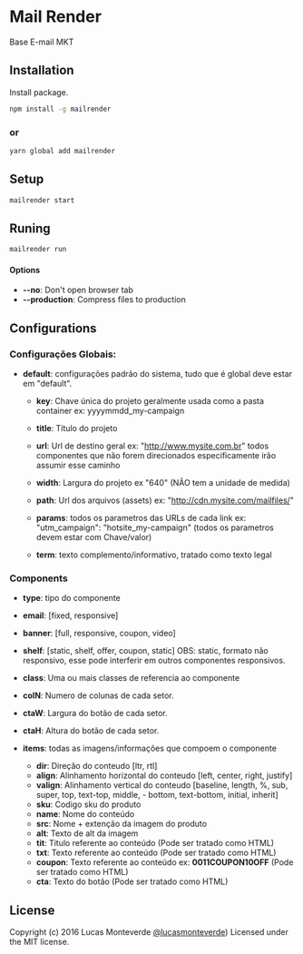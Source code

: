 # Mail Render
Base E-mail MKT

## Installation

Install package.
```sh
npm install -g mailrender
```
###  or
```sh
yarn global add mailrender
```

## Setup
```sh
mailrender start
```

## Runing
```sh
mailrender run
```

#### Options

- **--no**: Don\'t open browser tab
- **--production**: Compress files to production



## Configurations


### Configurações Globais:

- **default**: configurações padrão do sistema, tudo que é global deve estar em "default".

	- **key**: Chave única do projeto geralmente usada como a pasta container ex: yyyymmdd_my-campaign

	- **title**: Título do projeto
	- **url**: Url de destino geral ex: "http://www.mysite.com.br" todos componentes que não forem direcionados especificamente irão assumir esse caminho
	- **width**: Largura do projeto ex "640" (NÂO tem a unidade de medida)
	- **path**: Url dos arquivos (assets) ex: "http://cdn.mysite.com/mailfiles/"
	- **params**: todos os parametros das URLs de cada link ex: "utm_campaign": "hotsite_my-campaign" (todos os parametros devem estar com Chave/valor)
	- **term**: texto complemento/informativo, tratado como texto legal

### Components

- **type**: tipo do componente
- **email**: [fixed, responsive]
- **banner**: [full, responsive, coupon, video]
- **shelf**: [static, shelf, offer, coupon, static]
	OBS: static, formato não responsivo, esse pode interferir em outros componentes responsivos.
- **class**: Uma ou mais classes de referencia ao componente
- **colN**: Numero de colunas de cada setor.
- **ctaW**: Largura do botão de cada setor.
- **ctaH**: Altura do botão de cada setor.

- **items**: todas as imagens/informações que compoem o componente
	- **dir**: Direção do conteudo [ltr, rtl]
	- **align**: Alinhamento horizontal do conteudo [left, center, right, justify]
	- **valign**: Alinhamento vertical do conteudo [baseline, length, %, sub, super, top, text-top, middle, - bottom, text-bottom, initial, inherit]
	- **sku**: Codigo sku do produto
	- **name**: Nome do conteúdo
	- **src**: Nome + extenção da imagem do produto
	- **alt**: Texto de alt da imagem
	- **tit**: Titulo referente ao conteúdo (Pode ser tratado como HTML)
	- **txt**: Texto referente ao conteúdo (Pode ser tratado como HTML)
	- **coupon**: Texto referente ao conteúdo ex: **0011COUPON10OFF** (Pode ser tratado como HTML)
	- **cta**: Texto do botão (Pode ser tratado como HTML)


## License
<a name="license"></a>

Copyright (c) 2016 Lucas Monteverde [@lucasmonteverde](https://lucasmonteverde.com))
Licensed under the MIT license.